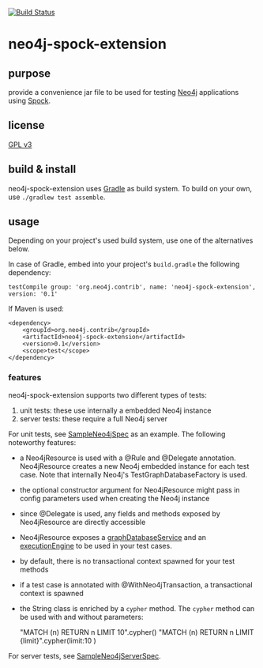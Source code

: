 [![Build Status](https://secure.travis-ci.org/sarmbruster/neo4j-spock-extension.png)](http://travis-ci.org/sarmbruster/neo4j-spock-extension)

# neo4j-spock-extension #

## purpose ##
provide a convenience jar file to be used for testing [Neo4j](http://www.neo4j.org) applications using [Spock](http://www.spockframework.org).

## license ##
[GPL v3](https://raw.github.com/sarmbruster/neo4j-spock-extension/master/LICENSE.txt)

## build & install ##
neo4j-spock-extension uses [Gradle](http://www.gradle.org) as build system. To build on your own, use `./gradlew test assemble`.

## usage ##

Depending on your project's used build system, use one of the alternatives below.

In case of Gradle, embed into your project's `build.gradle` the following dependency:

    testCompile group: 'org.neo4j.contrib', name: 'neo4j-spock-extension', version: '0.1'
    
If Maven is used:

    <dependency>
        <groupId>org.neo4j.contrib</groupId>
        <artifactId>neo4j-spock-extension</artifactId>
        <version>0.1</version>
        <scope>test</scope>
    </dependency>

### features ###

neo4j-spock-extension supports two different types of tests:

1. unit tests: these use internally a embedded Neo4j instance
1. server tests: these require a full Neo4j server

For unit tests, see [SampleNeo4jSpec](src/test/groovy/org/neo4j/extension/spock/SampleNeo4jSpec.groovy) as an example. The following noteworthy features:
 * a Neo4jResource is used with a @Rule and @Delegate annotation. Neo4jResource creates a new Neo4j embedded instance for each test case. Note that internally Neo4j's TestGraphDatabaseFactory is used.
 * the optional constructor argument for Neo4jResource might pass in config parameters used when creating the Neo4j instance
 * since @Delegate is used, any fields and methods exposed by Neo4jResource are directly accessible 
 * Neo4jResource exposes a [graphDatabaseService](http://api.neo4j.org/current/org/neo4j/graphdb/GraphDatabaseService.html) and an [executionEngine](http://api.neo4j.org/current/org/neo4j/cypher/javacompat/ExecutionEngine.html) to be used in your test cases.
 * by default, there is no transactional context spawned for your test methods
 * if a test case is annotated with @WithNeo4jTransaction, a transactional context is spawned
 * the String class is enriched by a `cypher` method. The `cypher` method can be used with and without parameters:


    "MATCH (n) RETURN n LIMIT 10".cypher()
    "MATCH (n) RETURN n LIMIT {limit}".cypher(limit:10  )

For server tests, see [SampleNeo4jServerSpec](src/test/groovy/org/neo4j/extension/spock/SampleNeo4jServerSpec.groovy).

